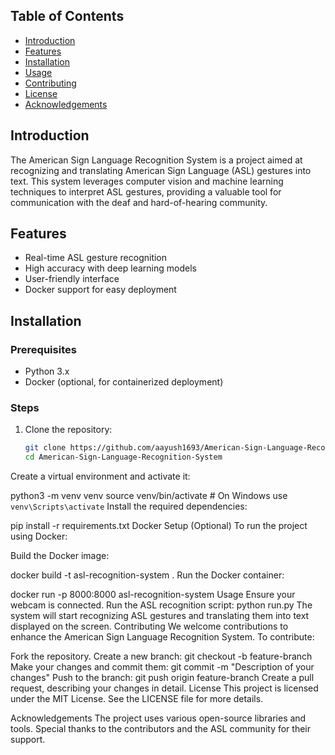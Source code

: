 
## Table of Contents
- [Introduction](#introduction)
- [Features](#features)
- [Installation](#installation)
- [Usage](#usage)
- [Contributing](#contributing)
- [License](#license)
- [Acknowledgements](#acknowledgements)

## Introduction
The American Sign Language Recognition System is a project aimed at recognizing and translating American Sign Language (ASL) gestures into text. This system leverages computer vision and machine learning techniques to interpret ASL gestures, providing a valuable tool for communication with the deaf and hard-of-hearing community.

## Features
- Real-time ASL gesture recognition
- High accuracy with deep learning models
- User-friendly interface
- Docker support for easy deployment

## Installation

### Prerequisites
- Python 3.x
- Docker (optional, for containerized deployment)

### Steps
1. Clone the repository:
   ```bash
   git clone https://github.com/aayush1693/American-Sign-Language-Recognition-System.git
   cd American-Sign-Language-Recognition-System
Create a virtual environment and activate it:

python3 -m venv venv
source venv/bin/activate  # On Windows use `venv\Scripts\activate`
Install the required dependencies:

pip install -r requirements.txt
Docker Setup (Optional)
To run the project using Docker:

Build the Docker image:

docker build -t asl-recognition-system .
Run the Docker container:

docker run -p 8000:8000 asl-recognition-system
Usage
Ensure your webcam is connected.
Run the ASL recognition script:
python run.py
The system will start recognizing ASL gestures and translating them into text displayed on the screen.
Contributing
We welcome contributions to enhance the American Sign Language Recognition System. To contribute:

Fork the repository.
Create a new branch:
git checkout -b feature-branch
Make your changes and commit them:
git commit -m "Description of your changes"
Push to the branch:
git push origin feature-branch
Create a pull request, describing your changes in detail.
License
This project is licensed under the MIT License. See the LICENSE file for more details.

Acknowledgements
The project uses various open-source libraries and tools.
Special thanks to the contributors and the ASL community for their support.
